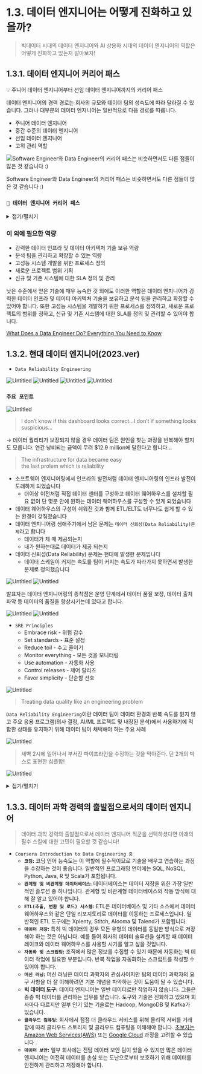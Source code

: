 # 1.3. 데이터 엔지니어는 어떻게 진화하고 있을까?

> 빅데이터 시대의 데이터 엔지니어와 AI 상용화 시대의 데이터 엔지니어의 역할은 어떻게 진화하고 있는지 알아보자!

## 1.3.1. 데이터 엔지니어 커리어 패스

<aside>
💡 주니어 데이터 엔지니어부터 선임 데이터 엔지니어까지의 커리어 패스

</aside>

데이터 엔지니어의 경력 경로는 회사의 규모와 데이터 팀의 성숙도에 따라 달라질 수 있습니다. 그러나 대부분의 데이터 엔지니어는 일반적으로 다음 경로를 따릅니다.

- 주니어 데이터 엔지니어
- 중간 수준의 데이터 엔지니어
- 선임 데이터 엔지니어
- 고위 관리 역할

![Software Engineer와 Data Engineer의 커리어 패스는 비슷하면서도 다른 점들이 많은 것 같습니다 :)](./images/1.3_data_engineer_career_path.png)

Software Engineer와 Data Engineer의 커리어 패스는 비슷하면서도 다른 점들이 많은 것 같습니다 :)

### `📌 데이터 엔지니어 커리어 패스`
<details>
<summary> 접기/펼치기 </summary>
  
#### 주니어 데이터 엔지니어
  
  > 나중에 경력에서 사용해야할 도구에 대해 배우고 실습 경험을 얻는 시간
  - 기존 시스템 유지 관리.지원업무
  - 시스템 테스트, 디버깅, 기존 시스템 기능 추가 및 개선 작업
  - 선배 동료 지원 역할
  - 다른 팀과 부서와 함께 작업하며 문제와 질문에 대한 해결책을 찾는 방법 학습
  
  경력을 막 시작할 때 주니어 데이터 엔지니어는 일반적으로 기존 시스템을 유지 관리하고 지원하는 작은 작업을 수행합니다. 이것은 시스템을 테스트하고 버그를 찾고 수정하는 것부터 기존 시스템에 기능을 추가하는 것까지 무엇이든 될 수 있습니다. 이러한 초기 단계에서 주니어는 일반적으로 자신의 프로젝트를 수행하지 않고 대신 선배 동료를 지원하는 역할을 맡습니다.
  
  주니어 데이터 엔지니어로서 처음 몇 년 동안 가장 중요한 부분은 나중에 경력에서 사용해야 할 도구에 대해 배우고 실습 경험을 얻는 것입니다. 그들은 또한 다른 팀과 부서가 함께 작업하여 문제와 질문에 대한 해결책을 찾는 방법을 배우고 있습니다.
  
  #### 중간 수준의 데이터 엔지니어(`feat. 중니어 데이터 엔지니어`)
  
  - 프로젝트 관리를 시작할 수 있음. 다른 팀 및 부서와 더 많이 협력해야 할 수도 있음
  - 일반적으로 데이터 과학자 및 분석 팀 구성원을 지원하는 시스템을 설계하고 구축하는 책임이 있음
  - 프로그래밍 기술 개발 능력 향상 단계
  - 발생하는 버그나 문제를 식별하고 수정할 수 있으며 팀 내외 원활하게 협업하는 단계
  
  데이터 엔지니어는 약 1~3년 후에 중간 레벨로 승진할 수 있습니다. 이때 그들은 업무의 더 많은 프로젝트 관리 측면에 노출될 수 있으며 다른 팀 및 부서와 더 많이 협력해야 할 수도 있습니다.
  
  그들은 일반적으로 데이터 과학자 및 기타 분석 팀 구성원을 지원하는 시스템을 설계하고 구축하는 책임이 있습니다. 이 단계에서는 여전히 선임 데이터 엔지니어의 감독을 받고 있을 수 있습니다. 이 일을 효과적으로 수행하기 위해서는 좋은 의사소통 기술을 개발하고 다른 팀과 잘 협력할 수 있어야 합니다.
  
  데이터 엔지니어는 약 3~5년 동안 이 수준에 머물 수 있습니다. 이 기간 동안 그들은 프로그래밍 기술을 개발하고 조직에서 사용되는 모든 도구와 시스템에 익숙해야 합니다. 발생하는 모든 버그나 문제를 식별하고 수정할 수 있으며 팀 내외에서 원활하게 협업합니다.
  
  #### 선임 데이터 엔지니어
  
  - 더 많은 관리 책임을 맡게 됨
  - 기술적 측면에서 능숙하며 비교적 쉽게 시스템을 구축하고 문제를 해결할 수 있음
  - 비즈니스 측면에 더 밀접하게 관여하며 데이터 프로젝트의 방향과 시스템의 장기적인 효율성 및 최적화에 대해 전략적으로 생각하기 시작하는 단계
  - 많은 데이터 엔지니어는 전략 및 비즈니스 책임에 대한 열정이 없을 수 있으므로 회사에서 더 이상 발전하지 않기로 선택할 수 있다고 함
  
  데이터 엔지니어가 고위직에 도달하면 더 많은 관리 책임을 맡게 됩니다. 그들은 한 명 이상의 데이터 엔지니어를 감독해야 할 수 있으며 프로젝트가 나올 때 가르치고 프로젝트를 할당해야 합니다.
  
  이 단계에서 데이터 엔지니어는 역할의 기술적 측면에 능숙하며 비교적 쉽게 시스템을 구축하고 문제를 해결할 수 있습니다. 그러나 그들은 이제 사물의 비즈니스 측면에 더 밀접하게 관여하고 있으며 데이터 프로젝트의 방향과 시스템의 장기적인 효율성 및 최적화에 대해 전략적으로 생각할 필요가 있습니다.
  
  이를 위해서는 데이터 엔지니어가 생각하는 방식의 변화가 필요하며 이는 어려울 수 있습니다. 많은 데이터 엔지니어는 전략 및 비즈니스 책임에 대한 열정이 없을 수 있으므로 회사에서 더 이상 발전하지 않기로 선택할 수 있습니다.
  
  #### 고위 관리 역할
  
  데이터 엔지니어가 약 6년 이상의 경험을 쌓으면 다음과 같은 선택에 따라 더 많은 관리 역할로 이동할 수 있습니다.
  
  - 데이터 엔지니어링 관리자
  - 데이터 엔지니어링 이사
  - 최고 데이터 책임자

</details>

  ### 이 외에 필요한 역량
  
  - 강력한 데이터 인프라 및 데이터 아키텍처 기술 보유 역량
  - 분석 팀을 관리하고 확장할 수 있는 역량
  - 고성능 시스템 개발을 위한 프로세스 정의
  - 새로운 프로젝트 범위 기획
  - 신규 및 기존 시스템에 대한 SLA 정의 및 관리
  
  낮은 수준에서 얻은 기술에 매우 능숙한 것 외에도 이러한 역할은 데이터 엔지니어가 강력한 데이터 인프라 및 데이터 아키텍처 기술을 보유하고 분석 팀을 관리하고 확장할 수 있어야 합니다. 또한 고성능 시스템을 개발하기 위한 프로세스를 정의하고, 새로운 프로젝트의 범위를 정하고, 신규 및 기존 시스템에 대한 SLA를 정의 및 관리할 수 있어야 합니다.
  

[What Does a Data Engineer Do? Everything You Need to Know](https://www.datacamp.com/blog/what-does-data-engineer-do)

## 1.3.2. 현대 데이터 엔지니어(2023.ver)

- `Data Reliability Engineering`

![Untitled](./images/1.3_data_reliability_engineering.png)
![Untitled](./images/1.2_data_reliability_engineering_principles.png)
![Untitled](./images/1.3_data_engineering_is_evolving.png)
![Untitled](./images/1.2_data_reliability_engineering_life_cycle.png)

### `주요 포인트`

![Untitled](./images/1.3_cost_of_low_quality_data.png)

> I don’t know if this dashboard looks correct…I don’t if something looks suspicious…

→ 데이터 퀄리티가 보장되지 않을 경우 데이터 팀은 원인을 찾는 과정을 반복해야 할지도 모릅니다. 연간 낭비되는 금액이 무려 $12.9 million에 달한다고 합니다…

> The infrastructure for data became easy<br>
> the last prolem which is reliability 
- 소프트웨어 엔지니어링에서 인프라의 발전처럼 데이터 엔지니어링의 인프라 발전이 도래하게 되었습니다
    - 더이상 이전처럼 직접 데이터 센터를 구성하고 데이터 웨어하우스를 설치할 필요 없이 단 몇분 안에 원하는 데이터 웨어하우스를 구성할 수 있게 되었습니다
- 데이터 웨어하우스의 구성이 쉬워진 것과 함께 ETL/ELT도 너무나도 쉽게 할 수 있는 환경이 갖춰졌습니다
- 데이터 엔지니어링 생애주기에서 남은 문제는 `데이터 신뢰성(Data Reliability)문제`라고 합니다
    - 데이터가 제 때 제공되는지
    - 내가 원하는대로 데이터가 제공 되는지
- 데이터 신뢰성(Data Reliability) 문제는 현대에 발생한 문제입니다
    - 데이터 스케일이 커지는 속도를 팀이 커지는 속도가 따라가지 못하면서 발생한 문제로 정의했습니다

![Untitled](./images/1.2_data_reliability_engineering_life_cycle.png)
![Untitled](./images/1.3_data_reliability_engineering_operations.png)


발표자는 데이터 엔지니어링의 종착점은 운영 단계에서 데이터 품질 보장, 데이터 출처 파악 등 데이터의 품질을 향상시키는데 있다고 합니다.


![Untitled](./images/1.3_what_is_DRE.png)
![Untitled](./images/1.3_site_reliability_engineering.png)
- `SRE Principles`
    - Embrace risk - 위험 감수
    - Set standards - 표준 설정
    - Reduce toil - 수고 줄이기
    - Monitor everything - 모든 것을 모니터링
    - Use automation - 자동화 사용
    - Control releases - 제어 릴리즈
    - Favor simplicity - 단순함 선호


![Untitled](./images/1.2_data_reliability_engineering_principles.png)

> Treating data quality like an engineering problem

`Data Reliability Engineering`이란 데이터 팀이 데이터 환경의 반복 속도를 잃지 않고 주요 응용 프로그램(의사 결정, AI/ML 프로젝트 및 내장된 분석)에서 사용하기에 적합한 상태를 유지하기 위해 데이터 팀이 채택해야 하는 주요 사례


![Untitled](./images/1.3_data_reliability_engineering_and_operations.png)

> 새벽 2시에 일어나서 부서진 파이프라인을 수정하는 것을 막아준다. 단 2개의 박스로 표현한 심플함!

![Untitled](./images/1.3_circuit_breaker_details.png)


<details>
<summary>접기/펼치기</summary>

### AWS serverless data analytics pipeline reference architecture (by AWS)
[AWS serverless data analytics pipeline reference architecture | Amazon Web Services](https://aws.amazon.com/ko/blogs/big-data/aws-serverless-data-analytics-pipeline-reference-architecture/)

## **Logical architecture of modern data lake centric analytics platforms**

![Untitled](./images/1.3_awd_serverless_data_analytics_pipeline.png)

## **Serverless data lake centric analytics architecture**

To compose the layers described in our logical architecture, we introduce a reference architecture that uses AWS serverless and managed services. In this approach, AWS services take over the heavy lifting of the following:

- Providing and managing scalable, resilient, secure, and cost-effective infrastructural components
- Ensuring infrastructural components natively integrate with each other

This reference architecture allows you to focus more time on rapidly building data and analytics pipelines. It significantly accelerates new data onboarding and driving insights from your data. The AWS serverless and managed components enable self-service across all data consumer roles by providing the following key benefits:

- Easy configuration-driven use
- Freedom from infrastructure management
- Pay-per-use pricing model

The following diagram illustrates this architecture.

![Untitled](./images/1.3_awd_serverless_data_analytics_pipeline_detail.png)


</details>

## 1.3.3. 데이터 과학 경력의 출발점으로서의 데이터 엔지니어

> 데이터 과학 경력의 출발점으로서 데이터 엔지니어 직군을 선택하셨다면 아래의 필수 스킬에 대한 고민이 필요할 것 같습니다!
> 
- `Coursera Introduction to Data Engineering 중`
    - **`코딩`:** 코딩 언어 능숙도는 이 역할에 필수적이므로 기술을 배우고 연습하는 과정을 수강하는 것이 좋습니다. 일반적인 프로그래밍 언어에는 SQL, NoSQL, Python, Java, R 및 Scala가 포함됩니다.
    - **`관계형 및 비관계형 데이터베이스`:** 데이터베이스는 데이터 저장을 위한 가장 일반적인 솔루션 중 하나입니다. 관계형 및 비관계형 데이터베이스와 작동 방식에 대해 잘 알고 있어야 합니다.
    - **`ETL(추출, 변환 및 로드) 시스템`:** ETL은 데이터베이스 및 기타 소스에서 데이터 웨어하우스와 같은 단일 리포지토리로 데이터를 이동하는 프로세스입니다. 일반적인 ETL 도구에는 Xplenty, Stitch, Alooma 및 Talend가 포함됩니다.
    - **`데이터 저장`:** 특히 빅 데이터의 경우 모든 유형의 데이터를 동일한 방식으로 저장해야 하는 것은 아닙니다. 예를 들어 회사의 데이터 솔루션을 설계할 때 데이터 레이크와 데이터 웨어하우스를 사용할 시기를 알고 싶을 것입니다.
    - **`자동화 및 스크립팅`:** 조직에서 많은 정보를 수집할 수 있기 때문에 자동화는 빅 데이터 작업에 필요한 부분입니다. 반복 작업을 자동화하는 스크립트를 작성할 수 있어야 합니다.
    - **`머신 러닝`:** 머신 러닝은 데이터 과학자의 관심사이지만 팀의 데이터 과학자의 요구 사항을 더 잘 이해하려면 기본 개념을 파악하는 것이 도움이 될 수 있습니다.
    - **빅 데이터 도구:** 데이터 엔지니어는 일반 데이터로만 작업하지 않습니다. 그들은 종종 빅 데이터를 관리하는 임무를 맡습니다. 도구와 기술은 진화하고 있으며 회사마다 다르지만 일부 인기 있는 기술로는 Hadoop, MongoDB 및 Kafka가 있습니다.
    - **`클라우드 컴퓨팅`:** 회사에서 점점 더 클라우드 서비스를 위해 물리적 서버를 거래함에 따라 클라우드 스토리지 및 클라우드 컴퓨팅을 이해해야 합니다. [초보자는 Amazon Web Services(AWS)](https://www.coursera.org/learn/aws-fundamentals-going-cloud-native) 또는 [Google Cloud](https://www.coursera.org/learn/gcp-big-data-ml-fundamentals?specialization=gcp-data-engineering) 과정을 고려할 수 있습니다 .
    - **`데이터 보안`:** 일부 회사에는 전담 데이터 보안 팀이 있을 수 있지만 많은 데이터 엔지니어는 여전히 데이터를 손실 또는 도난으로부터 보호하기 위해 데이터를 안전하게 관리하고 저장해야 합니다.


<script src="https://utteranc.es/client.js"
        repo="ehddnr301/data-engineering-for-everybody"
        issue-term="pathname"
        label="comments"
        theme="preferred-color-scheme"
        crossorigin="anonymous"
        async>
</script>